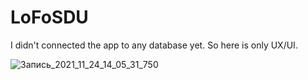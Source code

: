 # LoFoSDU

I didn't connected the app to any database yet. So here is only UX/UI.

![Запись_2021_11_24_14_05_31_750](https://user-images.githubusercontent.com/75258206/143202689-465c4554-b8ff-4f35-84b7-5700e0a9194f.gif)

